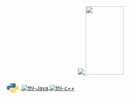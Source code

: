 <div align="center">
  <a href="https://github.com/Thiggow">
  <img height="180em" src="https://github-readme-stats.vercel.app/api?username=Thiggow&show_icons=true&theme=github_dark&include_all_commits=true&count_private=true"/>
  <img height="180em" width="100em" src="https://github-readme-stats.vercel.app/api/top-langs/?username=Thiggow&layout=compact&langs_count=7&theme=github_dark"/>
</div>

<div style="display: inline_block"><br>
  <img align="center" alt="thi-Python" height="30" width="40" src="https://raw.githubusercontent.com/devicons/devicon/master/icons/python/python-original.svg">
  <img align="center" alt="thi-Java" height="30" width="40" src="https://cdn.jsdelivr.net/gh/devicons/devicon/icons/java/java-original.svg">
  <img align="center" alt="thi-c++" height="30" width="40" src="https://cdn.jsdelivr.net/gh/devicons/devicon/icons/cplusplus/cplusplus-original.svg">

##

